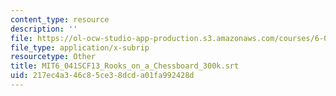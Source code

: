 ```yaml
---
content_type: resource
description: ''
file: https://ol-ocw-studio-app-production.s3.amazonaws.com/courses/6-041sc-probabilistic-systems-analysis-and-applied-probability-fall-2013/217ec4a346c85ce38dcda01fa992428d_MIT6_041SCF13_Rooks_on_a_Chessboard_300k.vtt
file_type: application/x-subrip
resourcetype: Other
title: MIT6_041SCF13_Rooks_on_a_Chessboard_300k.srt
uid: 217ec4a3-46c8-5ce3-8dcd-a01fa992428d
---
```

